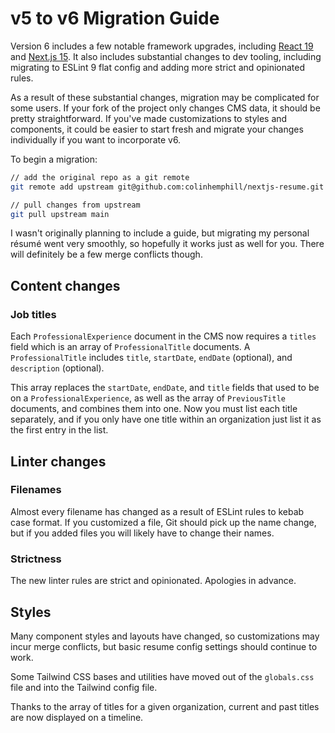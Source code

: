# v5 to v6 Migration Guide

Version 6 includes a few notable framework upgrades, including [React 19](https://react.dev/blog/2024/12/05/react-19) and [Next.js 15](https://nextjs.org/blog/next-15). It also includes substantial changes to dev tooling, including migrating to ESLint 9 flat config and adding more strict and opinionated rules.

As a result of these substantial changes, migration may be complicated for some users. If your fork of the project only changes CMS data, it should be pretty straightforward. If you've made customizations to styles and components, it could be easier to start fresh and migrate your changes individually if you want to incorporate v6.

To begin a migration:

```bash
// add the original repo as a git remote
git remote add upstream git@github.com:colinhemphill/nextjs-resume.git

// pull changes from upstream
git pull upstream main
```

I wasn't originally planning to include a guide, but migrating my personal résumé went very smoothly, so hopefully it works just as well for you. There will definitely be a few merge conflicts though.

## Content changes

### Job titles

Each `ProfessionalExperience` document in the CMS now requires a `titles` field which is an array of `ProfessionalTitle` documents. A `ProfessionalTitle` includes `title`, `startDate`, `endDate` (optional), and `description` (optional).

This array replaces the `startDate`, `endDate`, and `title` fields that used to be on a `ProfessionalExperience`, as well as the array of `PreviousTitle` documents, and combines them into one. Now you must list each title separately, and if you only have one title within an organization just list it as the first entry in the list.

## Linter changes

### Filenames

Almost every filename has changed as a result of ESLint rules to kebab case format. If you customized a file, Git should pick up the name change, but if you added files you will likely have to change their names.

### Strictness

The new linter rules are strict and opinionated. Apologies in advance.

## Styles

Many component styles and layouts have changed, so customizations may incur merge conflicts, but basic resume config settings should continue to work.

Some Tailwind CSS bases and utilities have moved out of the `globals.css` file and into the Tailwind config file.

Thanks to the array of titles for a given organization, current and past titles are now displayed on a timeline.
